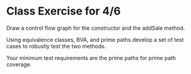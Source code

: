 # Class Exercise for 4/6

Draw a control flow graph for the constructor and the addSale method.

Using equivalence classes, BVA, and prime paths develop a set of test cases to robustly test the two methods.

Your minimum test requirements are the prime paths for prime path coverage.